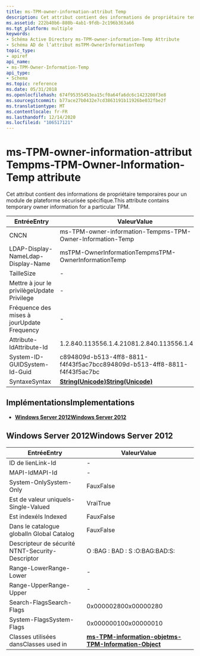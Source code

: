 ```yaml
---
title: ms-TPM-owner-information-attribut Temp
description: Cet attribut contient des informations de propriétaire temporaires pour un module de plateforme sécurisée spécifique.
ms.assetid: 222b40b6-880b-4ab1-9fdb-2c196b363a66
ms.tgt_platform: multiple
keywords:
- Schéma Active Directory ms-TPM-owner-information-Temp Attribute
- Schéma AD de l’attribut msTPM-OwnerInformationTemp
topic_type:
- apiref
api_name:
- ms-TPM-Owner-Information-Temp
api_type:
- Schema
ms.topic: reference
ms.date: 05/31/2018
ms.openlocfilehash: 674f95355453ea15cf0a64fa6dc6c1423208f3e8
ms.sourcegitcommit: b77ace27b0432e7cd3863191b11926be032fbe2f
ms.translationtype: MT
ms.contentlocale: fr-FR
ms.lasthandoff: 12/14/2020
ms.locfileid: "106517121"
---
```

# <a name="ms-tpm-owner-information-temp-attribute"></a><span data-ttu-id="e1ec5-105">ms-TPM-owner-information-attribut Temp</span><span class="sxs-lookup"><span data-stu-id="e1ec5-105">ms-TPM-Owner-Information-Temp attribute</span></span>

<span data-ttu-id="e1ec5-106">Cet attribut contient des informations de propriétaire temporaires pour un module de plateforme sécurisée spécifique.</span><span class="sxs-lookup"><span data-stu-id="e1ec5-106">This attribute contains temporary owner information for a particular TPM.</span></span>



| <span data-ttu-id="e1ec5-107">Entrée</span><span class="sxs-lookup"><span data-stu-id="e1ec5-107">Entry</span></span> | <span data-ttu-id="e1ec5-108">Valeur</span><span class="sxs-lookup"><span data-stu-id="e1ec5-108">Value</span></span> |
|-------------------|---------------------------------------------|
| <span data-ttu-id="e1ec5-109">CN</span><span class="sxs-lookup"><span data-stu-id="e1ec5-109">CN</span></span>                | <span data-ttu-id="e1ec5-110">ms-TPM-owner-information-Temp</span><span class="sxs-lookup"><span data-stu-id="e1ec5-110">ms-TPM-Owner-Information-Temp</span></span>               |
| <span data-ttu-id="e1ec5-111">LDAP-Display-Name</span><span class="sxs-lookup"><span data-stu-id="e1ec5-111">Ldap-Display-Name</span></span> | <span data-ttu-id="e1ec5-112">msTPM-OwnerInformationTemp</span><span class="sxs-lookup"><span data-stu-id="e1ec5-112">msTPM-OwnerInformationTemp</span></span>                  |
| <span data-ttu-id="e1ec5-113">Taille</span><span class="sxs-lookup"><span data-stu-id="e1ec5-113">Size</span></span>              | \-                                          |
| <span data-ttu-id="e1ec5-114">Mettre à jour le privilège</span><span class="sxs-lookup"><span data-stu-id="e1ec5-114">Update Privilege</span></span>  | \-                                          |
| <span data-ttu-id="e1ec5-115">Fréquence des mises à jour</span><span class="sxs-lookup"><span data-stu-id="e1ec5-115">Update Frequency</span></span>  | \-                                          |
| <span data-ttu-id="e1ec5-116">Attribute-Id</span><span class="sxs-lookup"><span data-stu-id="e1ec5-116">Attribute-Id</span></span>      | <span data-ttu-id="e1ec5-117">1.2.840.113556.1.4.2108</span><span class="sxs-lookup"><span data-stu-id="e1ec5-117">1.2.840.113556.1.4.2108</span></span>                     |
| <span data-ttu-id="e1ec5-118">System-ID-GUID</span><span class="sxs-lookup"><span data-stu-id="e1ec5-118">System-Id-Guid</span></span>    | <span data-ttu-id="e1ec5-119">c894809d-b513-4ff8-8811-f4f43f5ac7bc</span><span class="sxs-lookup"><span data-stu-id="e1ec5-119">c894809d-b513-4ff8-8811-f4f43f5ac7bc</span></span>        |
| <span data-ttu-id="e1ec5-120">Syntaxe</span><span class="sxs-lookup"><span data-stu-id="e1ec5-120">Syntax</span></span>            | [<span data-ttu-id="e1ec5-121">**String(Unicode)**</span><span class="sxs-lookup"><span data-stu-id="e1ec5-121">**String(Unicode)**</span></span>](s-string-unicode.md) |



## <a name="implementations"></a><span data-ttu-id="e1ec5-122">Implémentations</span><span class="sxs-lookup"><span data-stu-id="e1ec5-122">Implementations</span></span>

-   [<span data-ttu-id="e1ec5-123">**Windows Server 2012**</span><span class="sxs-lookup"><span data-stu-id="e1ec5-123">**Windows Server 2012**</span></span>](#windows-server-2012)

## <a name="windows-server-2012"></a><span data-ttu-id="e1ec5-124">Windows Server 2012</span><span class="sxs-lookup"><span data-stu-id="e1ec5-124">Windows Server 2012</span></span>



| <span data-ttu-id="e1ec5-125">Entrée</span><span class="sxs-lookup"><span data-stu-id="e1ec5-125">Entry</span></span> | <span data-ttu-id="e1ec5-126">Valeur</span><span class="sxs-lookup"><span data-stu-id="e1ec5-126">Value</span></span> |
|------------------------|---------------------------------------------------------------------------|
| <span data-ttu-id="e1ec5-127">ID de lien</span><span class="sxs-lookup"><span data-stu-id="e1ec5-127">Link-Id</span></span>                | \-                                                                        |
| <span data-ttu-id="e1ec5-128">MAPI-Id</span><span class="sxs-lookup"><span data-stu-id="e1ec5-128">MAPI-Id</span></span>                | \-                                                                        |
| <span data-ttu-id="e1ec5-129">System-Only</span><span class="sxs-lookup"><span data-stu-id="e1ec5-129">System-Only</span></span>            | <span data-ttu-id="e1ec5-130">Faux</span><span class="sxs-lookup"><span data-stu-id="e1ec5-130">False</span></span>                                                                     |
| <span data-ttu-id="e1ec5-131">Est de valeur unique</span><span class="sxs-lookup"><span data-stu-id="e1ec5-131">Is-Single-Valued</span></span>       | <span data-ttu-id="e1ec5-132">Vrai</span><span class="sxs-lookup"><span data-stu-id="e1ec5-132">True</span></span>                                                                      |
| <span data-ttu-id="e1ec5-133">Est indexé</span><span class="sxs-lookup"><span data-stu-id="e1ec5-133">Is Indexed</span></span>             | <span data-ttu-id="e1ec5-134">Faux</span><span class="sxs-lookup"><span data-stu-id="e1ec5-134">False</span></span>                                                                     |
| <span data-ttu-id="e1ec5-135">Dans le catalogue global</span><span class="sxs-lookup"><span data-stu-id="e1ec5-135">In Global Catalog</span></span>      | <span data-ttu-id="e1ec5-136">Faux</span><span class="sxs-lookup"><span data-stu-id="e1ec5-136">False</span></span>                                                                     |
| <span data-ttu-id="e1ec5-137">Descripteur de sécurité NT</span><span class="sxs-lookup"><span data-stu-id="e1ec5-137">NT-Security-Descriptor</span></span> | <span data-ttu-id="e1ec5-138">O :BAG : BAD : S :</span><span class="sxs-lookup"><span data-stu-id="e1ec5-138">O:BAG:BAD:S:</span></span>                                                              |
| <span data-ttu-id="e1ec5-139">Range-Lower</span><span class="sxs-lookup"><span data-stu-id="e1ec5-139">Range-Lower</span></span>            | \-                                                                        |
| <span data-ttu-id="e1ec5-140">Range-Upper</span><span class="sxs-lookup"><span data-stu-id="e1ec5-140">Range-Upper</span></span>            | \-                                                                        |
| <span data-ttu-id="e1ec5-141">Search-Flags</span><span class="sxs-lookup"><span data-stu-id="e1ec5-141">Search-Flags</span></span>           | <span data-ttu-id="e1ec5-142">0x00000280</span><span class="sxs-lookup"><span data-stu-id="e1ec5-142">0x00000280</span></span>                                                                |
| <span data-ttu-id="e1ec5-143">System-Flags</span><span class="sxs-lookup"><span data-stu-id="e1ec5-143">System-Flags</span></span>           | <span data-ttu-id="e1ec5-144">0x00000010</span><span class="sxs-lookup"><span data-stu-id="e1ec5-144">0x00000010</span></span>                                                                |
| <span data-ttu-id="e1ec5-145">Classes utilisées dans</span><span class="sxs-lookup"><span data-stu-id="e1ec5-145">Classes used in</span></span>        | [<span data-ttu-id="e1ec5-146">**ms-TPM-information-objet**</span><span class="sxs-lookup"><span data-stu-id="e1ec5-146">**ms-TPM-Information-Object**</span></span>](c-mstpm-informationobject.md)<br/> |



 

 





